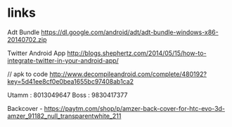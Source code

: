 # links

Adt Bundle
https://dl.google.com/android/adt/adt-bundle-windows-x86-20140702.zip

Twitter Android App
http://blogs.shephertz.com/2014/05/15/how-to-integrate-twitter-in-your-android-app/

// apk to code
http://www.decompileandroid.com/complete/480192?key=5d41ee8cf0e0bea1655bc97408ab1ca2

Utamm :
  8013049647
Boss :
  9830417377

Backcover - https://paytm.com/shop/p/amzer-back-cover-for-htc-evo-3d-amzer_91182_null_transparentwhite_211
